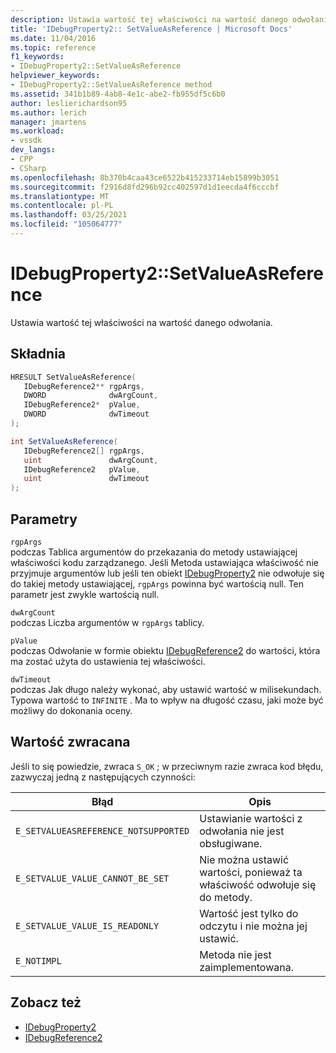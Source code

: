```yaml
---
description: Ustawia wartość tej właściwości na wartość danego odwołania.
title: 'IDebugProperty2:: SetValueAsReference | Microsoft Docs'
ms.date: 11/04/2016
ms.topic: reference
f1_keywords:
- IDebugProperty2::SetValueAsReference
helpviewer_keywords:
- IDebugProperty2::SetValueAsReference method
ms.assetid: 341b1b89-4ab8-4e1c-abe2-fb955df5c6b0
author: leslierichardson95
ms.author: lerich
manager: jmartens
ms.workload:
- vssdk
dev_langs:
- CPP
- CSharp
ms.openlocfilehash: 8b370b4caa43ce6522b415233714eb15899b3051
ms.sourcegitcommit: f2916d8fd296b92cc402597d1d1eecda4f6cccbf
ms.translationtype: MT
ms.contentlocale: pl-PL
ms.lasthandoff: 03/25/2021
ms.locfileid: "105064777"
---
```

# <a name="idebugproperty2setvalueasreference"></a>IDebugProperty2::SetValueAsReference
Ustawia wartość tej właściwości na wartość danego odwołania.

## <a name="syntax"></a>Składnia

```cpp
HRESULT SetValueAsReference(
   IDebugReference2** rgpArgs,
   DWORD              dwArgCount,
   IDebugReference2*  pValue,
   DWORD              dwTimeout
);
```

```csharp
int SetValueAsReference(
   IDebugReference2[] rgpArgs,
   uint               dwArgCount,
   IDebugReference2   pValue,
   uint               dwTimeout
);
```

## <a name="parameters"></a>Parametry
`rgpArgs`\
podczas Tablica argumentów do przekazania do metody ustawiającej właściwości kodu zarządzanego. Jeśli Metoda ustawiająca właściwość nie przyjmuje argumentów lub jeśli ten obiekt [IDebugProperty2](../../../extensibility/debugger/reference/idebugproperty2.md) nie odwołuje się do takiej metody ustawiającej, `rgpArgs` powinna być wartością null. Ten parametr jest zwykle wartością null.

`dwArgCount`\
podczas Liczba argumentów w `rgpArgs` tablicy.

`pValue`\
podczas Odwołanie w formie obiektu [IDebugReference2](../../../extensibility/debugger/reference/idebugreference2.md) do wartości, która ma zostać użyta do ustawienia tej właściwości.

`dwTimeout`\
podczas Jak długo należy wykonać, aby ustawić wartość w milisekundach. Typowa wartość to `INFINITE` . Ma to wpływ na długość czasu, jaki może być możliwy do dokonania oceny.

## <a name="return-value"></a>Wartość zwracana
 Jeśli to się powiedzie, zwraca `S_OK` ; w przeciwnym razie zwraca kod błędu, zazwyczaj jedną z następujących czynności:

|Błąd|Opis|
|-----------|-----------------|
|`E_SETVALUEASREFERENCE_NOTSUPPORTED`|Ustawianie wartości z odwołania nie jest obsługiwane.|
|`E_SETVALUE_VALUE_CANNOT_BE_SET`|Nie można ustawić wartości, ponieważ ta właściwość odwołuje się do metody.|
|`E_SETVALUE_VALUE_IS_READONLY`|Wartość jest tylko do odczytu i nie można jej ustawić.|
|`E_NOTIMPL`|Metoda nie jest zaimplementowana.|

## <a name="see-also"></a>Zobacz też
- [IDebugProperty2](../../../extensibility/debugger/reference/idebugproperty2.md)
- [IDebugReference2](../../../extensibility/debugger/reference/idebugreference2.md)
